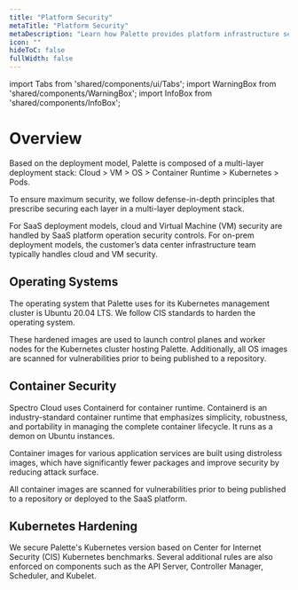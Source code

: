 ```yaml
---
title: "Platform Security"
metaTitle: "Platform Security"
metaDescription: "Learn how Palette provides platform infrastructure security."
icon: ""
hideToC: false
fullWidth: false
---
```


import Tabs from 'shared/components/ui/Tabs';
import WarningBox from 'shared/components/WarningBox';
import InfoBox from 'shared/components/InfoBox';

# Overview

Based on the deployment model, Palette is composed of a multi-layer deployment stack: Cloud > VM > OS > Container Runtime > Kubernetes > Pods.

To ensure maximum security, we follow defense-in-depth principles that prescribe securing each layer in a multi-layer deployment stack.

For SaaS deployment models, cloud and Virtual Machine (VM) security are handled by SaaS platform operation security controls. For on-prem deployment models, the customer’s data center infrastructure team typically handles cloud and VM security.

## Operating Systems

The operating system that Palette uses for its Kubernetes management cluster is Ubuntu 20.04 LTS. We follow CIS standards to harden the operating system.

These hardened images are used to launch control planes and worker nodes for the Kubernetes cluster hosting Palette. Additionally, all OS images are scanned for vulnerabilities prior to being published to a repository.

## Container Security

Spectro Cloud uses Containerd for container runtime. Containerd is an industry-standard container runtime that emphasizes simplicity, robustness, and portability in managing the complete container lifecycle. It runs as a demon on Ubuntu instances.

Container images for various application services are built using distroless images, which have significantly fewer packages and improve security by reducing attack surface.

All container images are scanned for vulnerabilities prior to being published to a repository or deployed to the SaaS platform.

## Kubernetes Hardening

We secure Palette's Kubernetes version based on Center for Internet Security (CIS) Kubernetes benchmarks. Several additional rules are also enforced on components such as the API Server, Controller Manager, Scheduler, and Kubelet.
